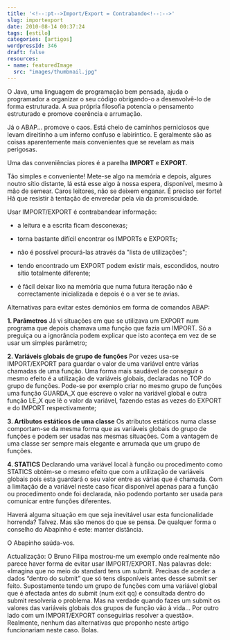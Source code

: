 ```yaml
---
title: '<!--:pt-->Import/Export = Contrabando<!--:-->'
slug: importexport
date: 2010-08-14 00:37:24
tags: [estilo]
categories: [artigos]
wordpressId: 346
draft: false
resources:
- name: featuredImage
  src: "images/thumbnail.jpg"
---
```

O Java, uma linguagem de programação bem pensada, ajuda o programador a organizar o seu código obrigando-o a desenvolvê-lo de forma estruturada. A sua própria filosofia potencia o pensamento estruturado e promove coerência e arrumação.

Já o ABAP... promove o caos. Está cheio de caminhos perniciosos que levam direitinho a um inferno confuso e labiríntico. E geralmente são as coisas aparentemente mais convenientes que se revelam as mais perigosas.

Uma das conveniências piores é a parelha **IMPORT** e **EXPORT**.

<!--more-->

Tão simples e conveniente! Mete-se algo na memória e depois, algures noutro sítio distante, lá está esse algo à nossa espera, disponível, mesmo à mão de semear. Caros leitores, não se deixem enganar. É preciso ser forte! Há que resistir à tentação de enveredar pela via da promiscuidade.

Usar IMPORT/EXPORT é contrabandear informação:

  * a leitura e a escrita ficam desconexas;

  * torna bastante difícil encontrar os IMPORTs e EXPORTs;

  * não é possível procurá-las através da "lista de utilizações";

  * tendo encontrado um EXPORT podem existir mais, escondidos, noutro sítio totalmente diferente;

  * é fácil deixar lixo na memória que numa futura iteração não é correctamente inicializada e depois é o a ver se te avias.

Alternativas para evitar estes demónios em forma de comandos ABAP:

**1\. Parâmetros**
Já vi situações em que se utilizava um EXPORT num programa que depois chamava uma função que fazia um IMPORT. Só a preguiça ou a ignorância podem explicar que isto aconteça em vez de se usar um simples parâmetro;

**2\. Variáveis globais de grupo de funções**
Por vezes usa-se IMPORT/EXPORT para guardar o valor de uma variável entre várias chamadas de uma função. Uma forma mais saudável de conseguir o mesmo efeito é a utilização de variáveis globais, declaradas no TOP do grupo de funções. Pode-se por exemplo criar no mesmo grupo de funções uma função GUARDA_X que escreve o valor na variável global e outra função LE_X que lê o valor da variável, fazendo estas as vezes do EXPORT e do IMPORT respectivamente;

**3\. Artibutos estáticos de uma classe**
Os atributos estáticos numa classe comportam-se da mesma forma que as variáveis globais do grupo de funções e podem ser usadas nas mesmas situações. Com a vantagem de uma classe ser sempre mais elegante e arrumada que um grupo de funções.

**4\. STATICS**
Declarando uma variável local à função ou procedimento como STATICS obtém-se o mesmo efeito que com a utilização de variáveis globais pois esta guardará o seu valor entre as várias que é chamada. Com a limitação de a variável neste caso ficar disponível apenas para a função ou procedimento onde foi declarada, não podendo portanto ser usada para comunicar entre funções diferentes.

Haverá alguma situação em que seja inevitável usar esta funcionalidade horrenda? Talvez. Mas são menos do que se pensa. De qualquer forma o conselho do Abapinho é este: manter distância.

O Abapinho saúda-vos.

Actualização: O Bruno Filipa mostrou-me um exemplo onde realmente não parece haver forma de evitar usar IMPORT/EXPORT. Nas palavras dele: «Imagina que no meio do standard tens um submit. Precisas de aceder a dados “dentro do submit” que só tens disponíveis antes desse submit ser feito. Supostamente tendo um grupo de funções com uma variável global que é afectada antes do submit (num exit qq) e consultada dentro do submit resolveria o problema. Mas na verdade quando fazes um submit os valores das variáveis globais dos grupos de função vão à vida… Por outro lado com um IMPORT/EXPORT conseguirias resolver a questão». Realmente, nenhum das alternativas que proponho neste artigo funcionariam neste caso. Bolas.
